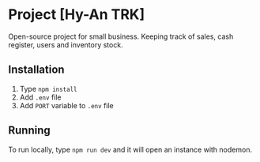 # Project [Hy-An TRK]

Open-source project for small business. Keeping track of sales, cash register, users and inventory stock.

## Installation

 1. Type `npm install`
 2. Add `.env` file
 3. Add `PORT` variable to `.env` file

## Running

To run locally, type `npm run dev` and it will open an instance with nodemon.